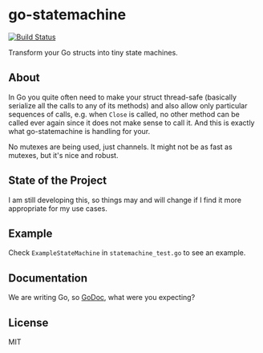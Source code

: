 # go-statemachine

[![Build Status](https://travis-ci.org/tchap/go-statemachine.png?branch=master)](https://travis-ci.org/tchap/go-statemachine)

Transform your Go structs into tiny state machines.

## About

In Go you quite often need to make your struct thread-safe (basically serialize all the calls to any of its methods) and also allow only particular sequences of calls, e.g. when `Close` is called, no other method can be called ever again since it does not make sense to call it. And this is exactly what go-statemachine is handling for your.

No mutexes are being used, just channels. It might not be as fast as mutexes, but it's nice and robust.

## State of the Project

I am still developing this, so things may and will change if I find it more
appropriate for my use cases.

## Example

Check `ExampleStateMachine` in `statemachine_test.go` to see an example.

## Documentation

We are writing Go, so [GoDoc](http://godoc.org/github.com/tchap/go-statemachine), what were you expecting?

## License

MIT
